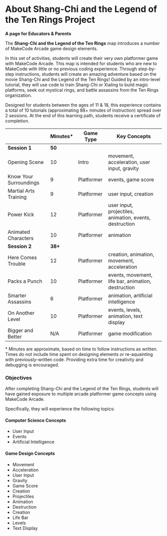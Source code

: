 # About Shang-Chi and the Legend of the Ten Rings Project

**A page for Educators & Parents**

The **Shang-Chi and the Legend of the Ten Rings** map introduces a number of MakeCode Arcade game design elements.

In this set of activities, students will create their very own platformer game with MakeCode Arcade. This map is intended for students who are new to MakeCode with little or no previous coding experience. Through step-by-step instructions, students will create an amazing adventure based on the movie Shang-Chi and the Legend of the Ten Rings! Guided by an intro-level tutorial, they will use code to train Shang-Chi or Xialing to build magic platforms, seek out mystical rings, and battle assassins from the Ten Rings organization.

Designed for students between the ages of 11 & 18, this experience contains a total of 10 tutorials (approximating 88+ minutes of instruction) spread over 2 sessions.  At the end of this learning path, students receive a certificate of completion.

|                 | Minutes* | Game Type | Key Concepts |
| --------------- | -------- | --------- | ------------ |
| **Session 1** | **50** |  |  |
| Opening Scene | 10 | Intro | movement, acceleration, user input, gravity |
| Know Your Surroundings | 9 | Platformer | events, game score |
| Martial Arts Training | 9 | Platformer | user input, creation |
| Power Kick | 12 | Platformer | user input, projectiles, animation, events, destruction |
| Animated Characters | 10 | Platformer | animation |
| **Session 2** | **38+** |  |  |
| Here Comes Trouble | 12 | Platformer | creation, animation, movement, acceleration |
| Packs a Punch | 10 | Platformer | events, movement, life bar, animation, destruction |
| Smarter Assassins | 6 | Platformer | animation, artificial intelligence |
| On Another Level | 10 | Platformer | events, levels, animation, text display |
| Bigger and Better | N/A | Platformer | game modification |

\* Minutes are approximate, based on time to follow instructions as written. Times do not include time spent on designing elements or re-aquainting with previously-written code. Providing extra time for creativity and debugging is encouraged.

### Objectives 

After completing Shang-Chi and the Legend of the Ten Rings, students will have gained exposure to multiple arcade platformer game concepts using MakeCode Arcade.

Specifically, they will experience the following topics:

#### Computer Science Concepts

- User Input
- Events
- Artificial Intelligence

#### Game Design Concepts

- Movement
- Acceleration
- User Input
- Gravity
- Game Score
- Creation
- Projectiles
- Animation
- Destruction
- Creation
- Life Bar
- Levels
- Text Display
